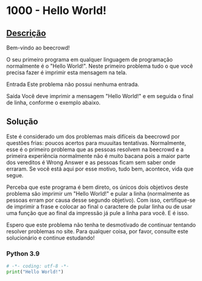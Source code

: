 # 1000 - Hello World!

## [Descrição](https://www.beecrowd.com.br/judge/pt/problems/view/1000)

Bem-vindo ao beecrowd!

O seu primeiro programa em qualquer linguagem de programação normalmente é o "Hello World!". Neste primeiro problema tudo o que você precisa fazer é imprimir esta mensagem na tela.

Entrada
Este problema não possui nenhuma entrada.

Saída
Você deve imprimir a mensagem "Hello World!" e em seguida o final de linha, conforme o exemplo abaixo.

## Solução

Este é considerado um dos problemas mais difíceis da beecrowd por questões frias: poucos acertos para muuuitas tentativas. Normalmente, esse é o primeiro problema que as pessoas resolvem na beecrowd e a primeira experiência normalmente não é muito bacana pois a maior parte dos vereditos é Wrong Answer e as pessoas ficam sem saber onde erraram. Se você está aqui por esse motivo, tudo bem, acontece, vida que segue.

Perceba que este programa é bem direto, os únicos dois objetivos deste problema são imprimir um "Hello World!" e pular a linha (normalmente as pessoas erram por causa desse segundo objetivo). Com isso, certifique-se de imprimir a frase e colocar ao final o caractere de pular linha ou de usar uma função que ao final da impressão já pule a linha para você. E é isso.

Espero que este problema não tenha te desmotivado de continuar tentando resolver problemas no site. Para qualquer coisa, por favor, consulte este solucionário e continue estudando!

### Python 3.9
```python
# -*- coding: utf-8 -*-
print("Hello World!")
```
